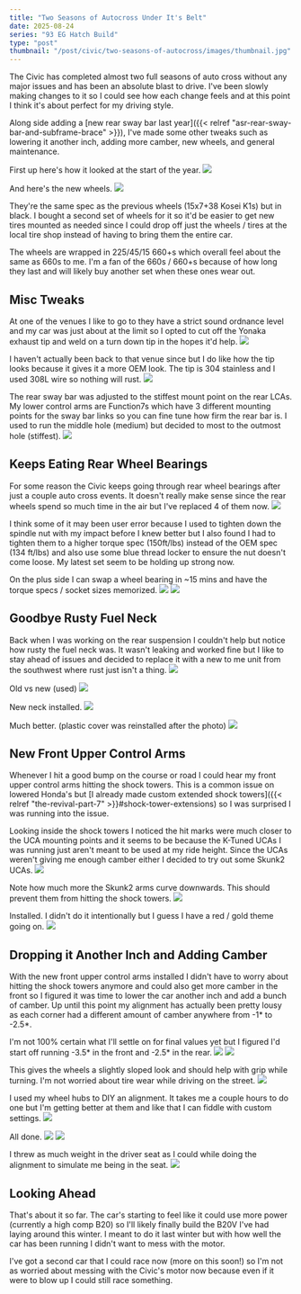 ```yaml
---
title: "Two Seasons of Autocross Under It's Belt"
date: 2025-08-24
series: "93 EG Hatch Build"
type: "post"
thumbnail: "/post/civic/two-seasons-of-autocross/images/thumbnail.jpg"
---
```


The Civic has completed almost two full seasons of auto cross without any major issues and has been an absolute blast to drive. I've been slowly making changes to it so I could see how each change feels and at this point I think it's about perfect for my driving style.

Along side adding a [new rear sway bar last year]({{< relref "asr-rear-sway-bar-and-subframe-brace" >}}), I've made some other tweaks such as lowering it another inch, adding more camber, new wheels, and general maintenance.

First up here's how it looked at the start of the year.
![](./images/1b.jpg)

And here's the new wheels.
![](./images/1a.jpg)

They're the same spec as the previous wheels (15x7+38 Kosei K1s) but in black. I bought a second set of wheels for it so it'd be easier to get new tires mounted as needed since I could drop off just the wheels / tires at the local tire shop instead of having to bring them the entire car.

The wheels are wrapped in 225/45/15 660+s which overall feel about the same as 660s to me. I'm a fan of the 660s / 660+s because of how long they last and will likely buy another set when these ones wear out.

## Misc Tweaks

At one of the venues I like to go to they have a strict sound ordnance level and my car was just about at the limit so I opted to cut off the Yonaka exhaust tip and weld on a turn down tip in the hopes it'd help.
![](./images/2a.jpg)

I haven't actually been back to that venue since but I do like how the tip looks because it gives it a more OEM look. The tip is 304 stainless and I used 308L wire so nothing will rust.
![](./images/2b.jpg)

The rear sway bar was adjusted to the stiffest mount point on the rear LCAs. My lower control arms are Function7s which have 3 different mounting points for the sway bar links so you can fine tune how firm the rear bar is. I used to run the middle hole (medium) but decided to most to the outmost hole (stiffest).
![](./images/2c.jpg)

## Keeps Eating Rear Wheel Bearings

For some reason the Civic keeps going through rear wheel bearings after just a couple auto cross events. It doesn't really make sense since the rear wheels spend so much time in the air but I've replaced 4 of them now.
![](./images/3a.jpg)

I think some of it may been user error because I used to tighten down the spindle nut with my impact before I knew better but I also found I had to tighten them to a higher torque spec (150ft/lbs) instead of the OEM spec (134 ft/lbs) and also use some blue thread locker to ensure the nut doesn't come loose. My latest set seem to be holding up strong now.

On the plus side I can swap a wheel bearing in ~15 mins and have the torque specs / socket sizes memorized.
![](./images/3b.jpg)
![](./images/3c.jpg)

## Goodbye Rusty Fuel Neck

Back when I was working on the rear suspension I couldn't help but notice how rusty the fuel neck was. It wasn't leaking and worked fine but I like to stay ahead of issues and decided to replace it with a new to me unit from the southwest where rust just isn't a thing.
![](./images/4a.jpg)

Old vs new (used)
![](./images/4b.jpg)

New neck installed.
![](./images/4c.jpg)

Much better. (plastic cover was reinstalled after the photo)
![](./images/4d.jpg)

## New Front Upper Control Arms

Whenever I hit a good bump on the course or road I could hear my front upper control arms hitting the shock towers. This is a common issue on lowered Honda's but [I already made custom extended shock towers]({{< relref "the-revival-part-7" >}}#shock-tower-extensions) so I was surprised I was running into the issue.

Looking inside the shock towers I noticed the hit marks were much closer to the UCA mounting points and it seems to be because the K-Tuned UCAs I was running just aren't meant to be used at my ride height. Since the UCAs weren't giving me enough camber either I decided to try out some Skunk2 UCAs.
![](./images/5a.jpg)

Note how much more the Skunk2 arms curve downwards. This should prevent them from hitting the shock towers.
![](./images/5b.jpg)

Installed. I didn't do it intentionally but I guess I have a red / gold theme going on.
![](./images/5c.jpg)

## Dropping it Another Inch and Adding Camber

With the new front upper control arms installed I didn't have to worry about hitting the shock towers anymore and could also get more camber in the front so I figured it was time to lower the car another inch and add a bunch of camber. Up until this point my alignment has actually been pretty lousy as each corner had a different amount of camber anywhere from -1* to -2.5*.

I'm not 100% certain what I'll settle on for final values yet but I figured I'd start off running -3.5* in the front and -2.5* in the rear.
![](./images/5d.jpg)
![](./images/5e.jpg)

This gives the wheels a slightly sloped look and should help with grip while turning. I'm not worried about tire wear while driving on the street.
![](./images/5i.jpg)

I used my wheel hubs to DIY an alignment. It takes me a couple hours to do one but I'm getting better at them and like that I can fiddle with custom settings.
![](./images/5f.jpg)

All done.
![](./images/5g.jpg)
![](./images/5h.jpg)

I threw as much weight in the driver seat as I could while doing the alignment to simulate me being in the seat.
![](./images/5j.jpg)

## Looking Ahead

That's about it so far. The car's starting to feel like it could use more power (currently a high comp B20) so I'll likely finally build the B20V I've had laying around this winter. I meant to do it last winter but with how well the car has been running I didn't want to mess with the motor.

I've got a second car that I could race now (more on this soon!) so I'm not as worried about messing with the Civic's motor now because even if it were to blow up I could still race something.
